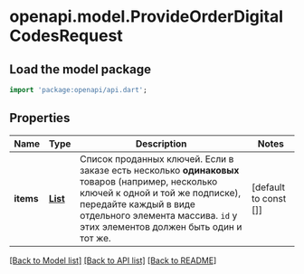 # openapi.model.ProvideOrderDigitalCodesRequest

## Load the model package
```dart
import 'package:openapi/api.dart';
```

## Properties
Name | Type | Description | Notes
------------ | ------------- | ------------- | -------------
**items** | [**List<OrderDigitalItemDTO>**](OrderDigitalItemDTO.md) | Список проданных ключей.  Если в заказе есть несколько **одинаковых** товаров (например, несколько ключей к одной и той же подписке), передайте каждый в виде отдельного элемента массива. `id` у этих элементов должен быть один и тот же.  | [default to const []]

[[Back to Model list]](../README.md#documentation-for-models) [[Back to API list]](../README.md#documentation-for-api-endpoints) [[Back to README]](../README.md)


